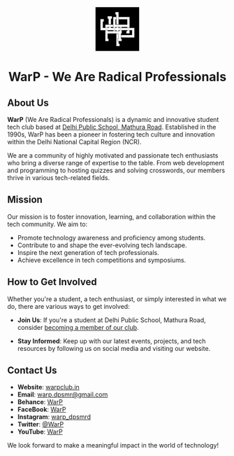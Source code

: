 <center>
    <img src='../WarPLogo-dark.jpg' width='100px' height='100px' alt='WarP Logo' />    
</center>

<h1 align='center'>WarP - We Are Radical Professionals</h1>

## About Us

**WarP** (We Are Radical Professionals) is a dynamic and innovative student tech club based at [Delhi Public School, Mathura Road](https://dpsmathuraroad.org). Established in the 1990s, WarP has been a pioneer in fostering tech culture and innovation within the Delhi National Capital Region (NCR).

We are a community of highly motivated and passionate tech enthusiasts who bring a diverse range of expertise to the table. From web development and programming to hosting quizzes and solving crosswords, our members thrive in various tech-related fields.

## Mission

Our mission is to foster innovation, learning, and collaboration within the tech community. We aim to:

- Promote technology awareness and proficiency among students.
- Contribute to and shape the ever-evolving tech landscape.
- Inspire the next generation of tech professionals.
- Achieve excellence in tech competitions and symposiums.

## How to Get Involved

Whether you're a student, a tech enthusiast, or simply interested in what we do, there are various ways to get involved:

- **Join Us**: If you're a student at Delhi Public School, Mathura Road, consider [becoming a member of our club](../MEMBERSHIP.md).

- **Stay Informed**: Keep up with our latest events, projects, and tech resources by following us on social media and visiting our website.

## Contact Us

- **Website**: [warpclub.in](https://www.warpclub.in)
- **Email**: warp.dpsmr@gmail.com
- **Behance**: [WarP](https://be.net/warpclub)
- **FaceBook**: [WarP](https://www.facebook.com/warpdpsmr)
- **Instagram**: [warp_dpsmrd](https://www.instagram.com/warp_dpsmrd)
- **Twitter**: [@WarP](https://twitter.com/WarP_dpsmr)
- **YouTube**: [WarP](https://youtube.com/@warpclub)

We look forward to make a meaningful impact in the world of technology!
